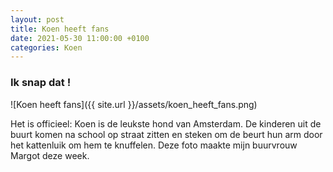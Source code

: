 ```yaml
---
layout: post
title: Koen heeft fans
date: 2021-05-30 11:00:00 +0100
categories: Koen
---
```


### Ik snap dat !

![Koen heeft fans]({{ site.url }}/assets/koen_heeft_fans.png)

Het is officieel: Koen is de leukste hond van Amsterdam. De kinderen uit de buurt komen na school op straat zitten en steken om de beurt hun arm door het kattenluik om hem te knuffelen. Deze foto maakte mijn buurvrouw Margot deze week.